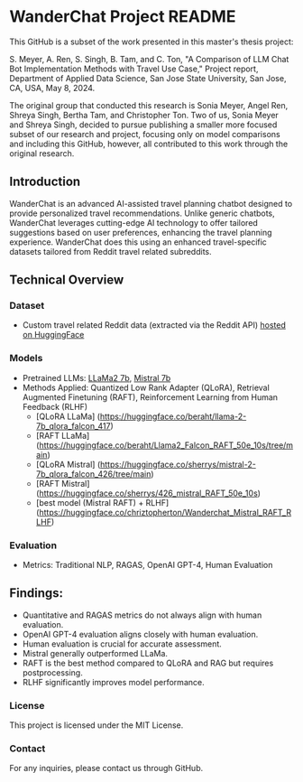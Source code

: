 # WanderChat Project README

This GitHub is a subset of the work presented in this master's thesis project:

S. Meyer, A. Ren, S. Singh, B. Tam, and C. Ton, "A Comparison of LLM Chat Bot Implementation Methods with Travel Use Case," Project report, Department of Applied Data Science, San Jose State University, San Jose, CA, USA, May 8, 2024.

The original group that conducted this research is Sonia Meyer, Angel Ren, Shreya Singh, Bertha Tam, and Christopher Ton. Two of us, Sonia Meyer and Shreya Singh, decided to pursue publishing a smaller more focused subset of our research and project, focusing only on model comparisons and including this GitHub, however, all contributed to this work through the original research.

## Introduction

WanderChat is an advanced AI-assisted travel planning chatbot designed to provide personalized travel recommendations. Unlike generic chatbots, WanderChat leverages cutting-edge AI technology to offer tailored suggestions based on user preferences, enhancing the travel planning experience. WanderChat does this using an enhanced travel-specific datasets tailored from Reddit travel related subreddits.

## Technical Overview

### Dataset

* Custom travel related Reddit data (extracted via the Reddit API) [hosted on HuggingFace](https://huggingface.co/datasets/soniawmeyer/reddit-travel-QA-finetuning)

### Models

* Pretrained LLMs: [LLaMa2 7b](https://huggingface.co/meta-llama/Llama-2-7b-hf), [Mistral 7b](https://huggingface.co/mistralai/Mistral-7B-Instruct-v0.2)
* Methods Applied: Quantized Low Rank Adapter (QLoRA), Retrieval Augmented Finetuning (RAFT), Reinforcement Learning from Human Feedback (RLHF)
	* [QLoRA LLaMa] (https://huggingface.co/beraht/llama-2-7b_qlora_falcon_417)
	* [RAFT LLaMa] (https://huggingface.co/beraht/Llama2_Falcon_RAFT_50e_10s/tree/main)
	* [QLoRA Mistral] (https://huggingface.co/sherrys/mistral-2-7b_qlora_falcon_426/tree/main)
	* [RAFT Mistral] (https://huggingface.co/sherrys/426_mistral_RAFT_50e_10s)
	* [best model (Mistral RAFT) + RLHF] (https://huggingface.co/chriztopherton/Wanderchat_Mistral_RAFT_RLHF)
			  
### Evaluation

* Metrics: Traditional NLP, RAGAS, OpenAI GPT-4, Human Evaluation

## Findings:

* Quantitative and RAGAS metrics do not always align with human evaluation.
* OpenAI GPT-4 evaluation aligns closely with human evaluation.
* Human evaluation is crucial for accurate assessment.
* Mistral generally outperformed LLaMa.
* RAFT is the best method compared to QLoRA and RAG but requires postprocessing.
* RLHF significantly improves model performance.

### License

This project is licensed under the MIT License.

### Contact

For any inquiries, please contact us through GitHub.
